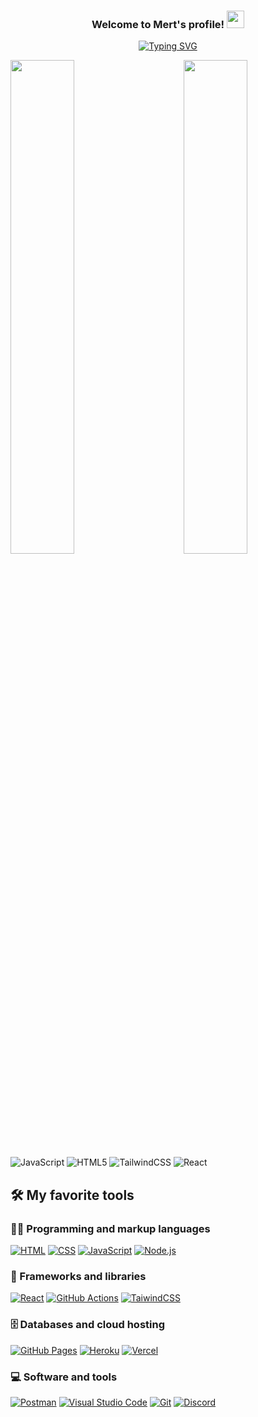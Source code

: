 <h3 align="center">
  Welcome to Mert's profile!
  <img src="https://media.giphy.com/media/hvRJCLFzcasrR4ia7z/giphy.gif" width="28">
</h3>

<p align=center> 
  <a href="https://git.io/typing-svg"><img src="https://readme-typing-svg.demolab.com?font=Fira+Code&size=25&pause=1000&background=ED5CFF00&center=true&vCenter=true&width=435&lines=Always+Learning+New+Things;Front-End+Developer" alt="Typing SVG" /></a>
</p>



<img align="left" width = "45%" src="https://github-readme-stats.vercel.app/api?username=mertayda&show_icons=true&theme=radical"/>
<img align="right" width = "45%"  src="https://github-readme-stats.vercel.app/api/top-langs/?username=mertayda&layout=compact"/>

<br></br>
<br></br>
<br></br>
<br></br>



![JavaScript](https://img.shields.io/badge/javascript-%23323330.svg?style=for-the-badge&logo=javascript&logoColor=%23F7DF1E)
![HTML5](https://img.shields.io/badge/html5-%23E34F26.svg?style=for-the-badge&logo=html5&logoColor=white)
![TailwindCSS](https://img.shields.io/badge/tailwindcss-%2338B2AC.svg?style=for-the-badge&logo=tailwind-css&logoColor=white)
![React](https://img.shields.io/badge/react-%2320232a.svg?style=for-the-badge&logo=react&logoColor=%2361DAFB)









## 🛠️ My favorite tools

### 👨‍💻 Programming and markup languages


<p align="left">
<a href="#"><img alt="HTML" src="https://img.shields.io/badge/HTML-E34F26.svg?logo=html5&logoColor=white"></a>
<a href="#"><img alt="CSS" src="https://img.shields.io/badge/CSS-1572B6.svg?logo=css3&logoColor=white"></a>
<a href="#"><img alt="JavaScript" src="https://img.shields.io/badge/JavaScript-F7DF1E.svg?logo=javascript&logoColor=black"></a>
<a href="#"><img alt="Node.js" src="https://img.shields.io/badge/Node.js-43853D.svg?logo=node.js&logoColor=white"></a>
</p>



### 🧰 Frameworks and libraries

<p align="left">
 <a href="#"><img alt="React" src="https://img.shields.io/badge/React-20232a.svg?logo=react&logoColor=%2361DAFB"></a>
 <a href="#"><img alt="GitHub Actions" src="https://img.shields.io/badge/GitHub%20Actions-2671E5.svg?logo=github%20actions&logoColor=white"></a>
 <a href="#"><img alt="TaiwindCSS" src="https://img.shields.io/badge/tailwindcss-%2338B2AC.svg?style=for-the-badge&logo=tailwind-css&logoColor=white"></a>
<p>


 ### 🗄️ Databases and cloud hosting
  
 <p align="left">
 <a href="#"><img alt="GitHub Pages" src="https://img.shields.io/badge/GitHub%20Pages-327FC7.svg?logo=github&logoColor=white"></a>
 <a href="#"><img alt="Heroku" src="https://img.shields.io/badge/Heroku-430098.svg?logo=heroku&logoColor=white"></a>
 <a href="#"><img alt="Vercel" src="https://img.shields.io/badge/Vercel-000000.svg?logo=vercel&logoColor=white"></a>
<p>
 

 
 ### 💻 Software and tools
 
  <p align="left">
 <a href="#"><img alt="Postman" src="https://img.shields.io/badge/Postman-FF6C37?logo=postman&logoColor=white"></a>
 <a href="#"><img alt="Visual Studio Code" src="https://img.shields.io/badge/Visual%20Studio%20Code-0078d7.svg?logo=visual-studio-code&logoColor=white"></a>
 <a href="#"><img alt="Git" src="https://img.shields.io/badge/Git-F05033.svg?logo=git&logoColor=white"></a>
 <a href="#"><img alt="Discord" src="https://img.shields.io/badge/-Discord-5865F2.svg?logo=discord&logoColor=white"></a>
</p>
  

 
 
 
 
